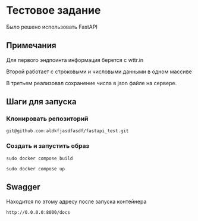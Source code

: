 # Тестовое задание
Было решено использовать FastAPI

## Примечания
Для первого эндпоинта информация берется с wttr.in

Второй работает с строковыми и числовыми данными в одном массиве

В третьем реализовал сохранение числа в json файле на сервере.

## Шаги для запуска

### Клонировать репозиторий

```
git@github.com:aldkfjasdfasdf/fastapi_test.git
```

### Создать и запустить образ

```
sudo docker compose build
```
```
sudo docker compose up
```

## Swagger
Находится по этому адресу после запуска контейнера
```
http://0.0.0.0:8000/docs
```